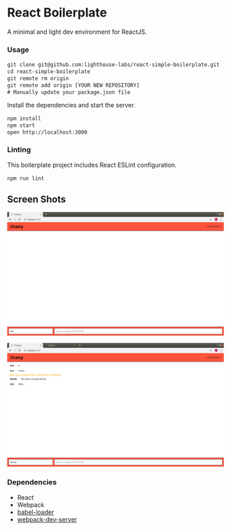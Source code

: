 React Boilerplate
=====================

A minimal and light dev environment for ReactJS.

### Usage

```
git clone git@github.com:lighthouse-labs/react-simple-boilerplate.git
cd react-simple-boilerplate
git remote rm origin
git remote add origin [YOUR NEW REPOSITORY]
# Manually update your package.json file
```

Install the dependencies and start the server.

```
npm install
npm start
open http://localhost:3000
```

### Linting

This boilerplate project includes React ESLint configuration.

```
npm run lint
```
## Screen Shots
!["Screenshot of Chatty app, simple and clean."](https://github.com/mBarlescu/chatty/blob/master/docs/Screenshot%20from%202018-11-29%2020-52-22.png?raw=true)

![Screenshot of Chatty app messages, and a user changing their username.](https://github.com/mBarlescu/chatty/blob/master/docs/Screenshot%20from%202018-11-29%2020-54-46.png?raw=true)

### Dependencies

* React
* Webpack
* [babel-loader](https://github.com/babel/babel-loader)
* [webpack-dev-server](https://github.com/webpack/webpack-dev-server)
